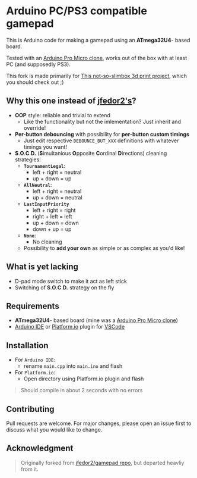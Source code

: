 # Arduino PC/PS3 compatible gamepad

This is Arduino code for making a gamepad using an **ATmega32U4**- based board.

Tested with an [Arduino Pro Micro clone](https://www.makershop.de/plattformen/arduino/pro-micro-32u4/), works out of the box with at least PC (and supposedly PS3).

This fork is made primarily for [This not-so-slimbox 3d print project](https://www.thingiverse.com/thing:5349287), which you should check out ;)


## Why this one instead of [jfedor2's](https://github.com/jfedor2/gamepad/)?
 - **OOP** style: reliable and trivial to extend
   - Like the functionality but not the imlementation? Just inherit and override!
 - **Per-button debouncing** with possibility for **per-button custom timings**
   - Just edit respective `DEBOUNCE_BUT_XXX` definitions with whatever timings you want!
 - **S**.**O**.**C**.**D.** (**S**imultanious **O**pposite **C**ordinal **D**irections) cleaning strategies:
   - **`TournamentLegal`**: 
     - left + right = neutral
     - up + down = up
   - **`AllNeutral`**: 
     - left + right = neutral
     - up + down = neutral
   - **`LastInputPriority`**
     - left + right = right
     - right + left = left
     - up + down = down
     - down + up = up
   - **`None`**:
     - No cleaning
   - Possibility to **add your own** as  simple or as complex as you'd like!
## What is yet lacking
  - D-pad mode switch to make it act as left stick
  - Switching of **S**.**O**.**C**.**D.** strategy on the fly

## Requirements
 - **ATmega32U4**- based board (mine was a [Arduino Pro Micro clone](https://www.makershop.de/plattformen/arduino/pro-micro-32u4/))
 - [Arduino IDE](https://www.arduino.cc/en/software) or [Platform.io](https://marketplace.visualstudio.com/items?itemName=platformio.platformio-ide) plugin for [VSCode](https://code.visualstudio.com/)

## Installation
 - For `Arduino IDE`:
   - rename `main.cpp` into `main.ino` and flash
 - For `Platform.io`:
   - Open directory using Platform.io plugin and flash
> Should compile in about 2 seconds with no errors

## Contributing
Pull requests are welcome. For major changes, please open an issue first to discuss what you would like to change.

## Acknowledgment
> Originally forked from [jfedor2/gamepad repo](https://github.com/jfedor2/gamepad/), but departed heavliy from it.